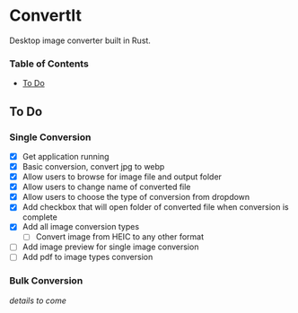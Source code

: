 # ConvertIt

Desktop image converter built in Rust. 

### Table of Contents
- [To Do](#to-do)

## To Do
### Single Conversion
- [x] Get application running
- [x] Basic conversion, convert jpg to webp
- [x] Allow users to browse for image file and output folder
- [x] Allow users to change name of converted file
- [x] Allow users to choose the type of conversion from dropdown
- [x] Add checkbox that will open folder of converted file when conversion is complete
- [x] Add all image conversion types
    - [ ] Convert image from HEIC to any other format
- [ ] Add image preview for single image conversion
- [ ] Add pdf to image types conversion

### Bulk Conversion
*details to come*